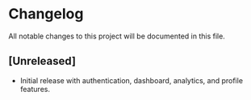 # Changelog

All notable changes to this project will be documented in this file.

## [Unreleased]
- Initial release with authentication, dashboard, analytics, and profile features.
